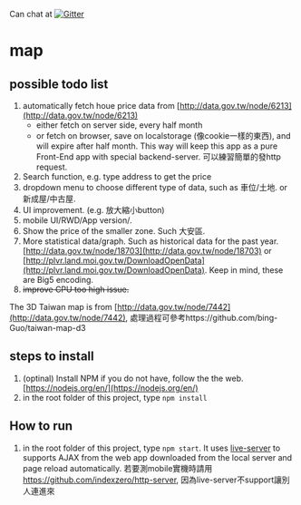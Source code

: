 Can chat at [![Gitter](https://badges.gitter.im/twHousePriceMap/Lobby.svg)](https://gitter.im/twHousePriceMap/Lobby)

# map

## possible todo list 
1. automatically fetch houe price data from [http://data.gov.tw/node/6213](http://data.gov.tw/node/6213)
    - either fetch on server side, every half month
    - or fetch on browser, save on localstorage (像cookie一樣的東西), and will expire after half month. This way will keep this app as a pure Front-End app with special backend-server. 可以練習簡單的發http request. 
2. Search function, e.g. type address to get the price
3. dropdown menu to choose different type of data, such as 車位/土地. or 新成屋/中古屋. 
4. UI improvement. (e.g. 放大縮小button)
5. mobile UI/RWD/App version/.
6. Show the price of the smaller zone. Such 大安區. 
7. More statistical data/graph. Such as historical data for the past year.  [http://data.gov.tw/node/18703](http://data.gov.tw/node/18703) or [http://plvr.land.moi.gov.tw/DownloadOpenData](http://plvr.land.moi.gov.tw/DownloadOpenData). Keep in mind, these are Big5 encoding. 
8. ~~improve CPU too high issue.~~

The 3D Taiwan map is from [http://data.gov.tw/node/7442](http://data.gov.tw/node/7442), 處理過程可參考https://github.com/bing-Guo/taiwan-map-d3

## steps to install
1. (optinal) Install NPM if you do not have, follow the the web. [https://nodejs.org/en/](https://nodejs.org/en/)
2. in the root folder of this project, type `npm install`

## How to run 
1. in the root folder of this project, type `npm start`. It uses [live-server](https://github.com/tapio/live-server) to supports AJAX from the web app downloaded from the local server and page reload automatically. 若要測mobile實機時請用 https://github.com/indexzero/http-server, 因為live-server不support讓別人連進來
